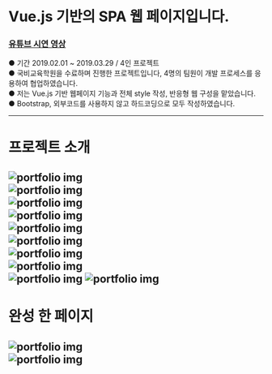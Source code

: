 # Vue.js 기반의 SPA 웹 페이지입니다.

### [유튜브 시연 영상](https://youtu.be/n9sFr_rLNok)  
●  기간 2019.02.01 ~ 2019.03.29  /  4인 프로젝트  
●  국비교육학원을 수료하며 진행한 프로젝트입니다, 4명의 팀원이 개발 프로세스를 응용하여 협업하였습니다.  
●  저는 Vue.js 기반 웹페이지 기능과 전체 style 작성, 반응형 웹 구성을 맡았습니다.  
●  Bootstrap, 외부코드를 사용하지 않고 하드코딩으로 모두 작성하였습니다.  
  
---
# 프로젝트 소개
![portfolio img](https://img1.daumcdn.net/thumb/R1280x0/?scode=mtistory&fname=https%3A%2F%2Fk.kakaocdn.net%2Fdn%2FbVpzzB%2FbtquNGkV7pF%2Fv9KEDwkVfkU0J6PoBrSZCK%2Fimg.png)  
![portfolio img](https://img1.daumcdn.net/thumb/R1280x0/?scode=mtistory&fname=https%3A%2F%2Fk.kakaocdn.net%2Fdn%2FPIT9h%2FbtquNudZWrV%2FpvI6XNKN1kDykM7XbDwWVK%2Fimg.png)  
![portfolio img](https://img1.daumcdn.net/thumb/R1280x0/?scode=mtistory&fname=https%3A%2F%2Fk.kakaocdn.net%2Fdn%2FbOnTrO%2FbtquM8Ww2WI%2F6elQykwrF8Rgc8WeZ4Ktkk%2Fimg.png)  
![portfolio img](https://img1.daumcdn.net/thumb/R1280x0/?scode=mtistory&fname=https%3A%2F%2Fk.kakaocdn.net%2Fdn%2FrixwO%2FbtquOqva1ok%2F2fWtW5Os8J4XWjRFSJVlY1%2Fimg.png)  
![portfolio img](https://img1.daumcdn.net/thumb/R1280x0/?scode=mtistory&fname=https%3A%2F%2Fk.kakaocdn.net%2Fdn%2FbuNxTn%2FbtquLZ6SCfJ%2FhGBXmMeKB7kSwpvKqqQiWK%2Fimg.png)  
![portfolio img](https://img1.daumcdn.net/thumb/R1280x0/?scode=mtistory&fname=https%3A%2F%2Fk.kakaocdn.net%2Fdn%2FTYhpX%2FbtquM9VqXKN%2FxYW3cG5L52CsnBkzw6d4x0%2Fimg.png)  
![portfolio img](https://img1.daumcdn.net/thumb/R1280x0/?scode=mtistory&fname=https%3A%2F%2Fk.kakaocdn.net%2Fdn%2FHBnxy%2FbtquNudZWvG%2F0ayi3MEMrQSvvDdl3i8xMk%2Fimg.png)  
![portfolio img](https://img1.daumcdn.net/thumb/R1280x0/?scode=mtistory&fname=https%3A%2F%2Fk.kakaocdn.net%2Fdn%2Fb82FBC%2FbtquOp36rQK%2FYHed0o5MGk3vzXGkUhQCE0%2Fimg.png)  
![portfolio img](https://img1.daumcdn.net/thumb/R1280x0/?scode=mtistory&fname=https%3A%2F%2Fk.kakaocdn.net%2Fdn%2FkLkX4%2FbtquNvxfG3R%2Fb9S1HZeda55sH2C4Iq6KQ0%2Fimg.png)
![portfolio img](https://img1.daumcdn.net/thumb/R1280x0/?scode=mtistory&fname=https%3A%2F%2Fk.kakaocdn.net%2Fdn%2FbZH24l%2FbtquLpEIBsc%2FDQogfkOwCaCqKQ1HLqLVk1%2Fimg.png)  
---
# 완성 한 페이지
![portfolio img](https://img1.daumcdn.net/thumb/R1280x0/?scode=mtistory&fname=https%3A%2F%2Fk.kakaocdn.net%2Fdn%2FbzCr28%2FbtquM8VTgoM%2FoZeOo2LWqiDYtBWqlkmDa1%2Fimg.jpg)  
![portfolio img](https://img1.daumcdn.net/thumb/R1280x0/?scode=mtistory&fname=https%3A%2F%2Fk.kakaocdn.net%2Fdn%2FcJUogJ%2FbtquM9tNqp6%2F9CfHgXoblBRDUes0HMolm1%2Fimg.jpg)  
---
